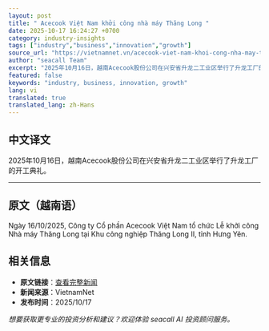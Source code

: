 ```yaml
---
layout: post
title: " Acecook Việt Nam khởi công nhà máy Thăng Long "
date: 2025-10-17 16:24:27 +0700
category: industry-insights
tags: ["industry","business","innovation","growth"]
source_url: "https://vietnamnet.vn/acecook-viet-nam-khoi-cong-nha-may-thang-long-2453897.html"
author: "seacall Team"
excerpt: "2025年10月16日，越南Acecook股份公司在兴安省升龙二工业区举行了升龙工厂的开工典礼。..."
featured: false
keywords: "industry, business, innovation, growth"
lang: vi
translated: true
translated_lang: zh-Hans
---
```


## 中文译文

2025年10月16日，越南Acecook股份公司在兴安省升龙二工业区举行了升龙工厂的开工典礼。

---

## 原文（越南语）

Ngày 16/10/2025, Công ty Cổ phần Acecook Việt Nam tổ chức Lễ khởi công Nhà máy Thăng Long tại Khu công nghiệp Thăng Long II, tỉnh Hưng Yên.

## 相关信息

- **原文链接**：[查看完整新闻](https://vietnamnet.vn/acecook-viet-nam-khoi-cong-nha-may-thang-long-2453897.html)
- **新闻来源**：VietnamNet
- **发布时间**：2025/10/17

*想要获取更专业的投资分析和建议？欢迎体验 seacall AI 投资顾问服务。*